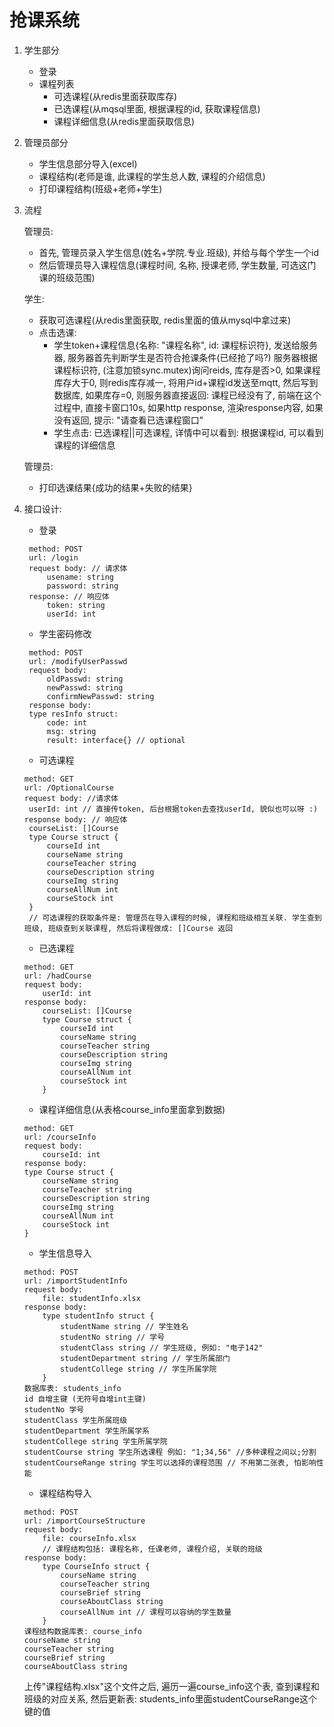# 抢课系统

1. 学生部分

    * 登录
    * 课程列表
        * 可选课程(从redis里面获取库存)
        * 已选课程(从mqsql里面, 根据课程的id, 获取课程信息)
        * 课程详细信息(从redis里面获取信息)

2. 管理员部分

    * 学生信息部分导入(excel)
    * 课程结构(老师是谁, 此课程的学生总人数, 课程的介绍信息)
    * 打印课程结构(班级+老师+学生)

3. 流程

    管理员:
    * 首先, 管理员录入学生信息(姓名+学院.专业.班级), 并给与每个学生一个id
    * 然后管理员导入课程信息(课程时间, 名称, 授课老师, 学生数量, 可选这门课的班级范围)
    
    学生:
    * 获取可选课程(从redis里面获取, redis里面的值从mysql中拿过来)
    * 点击选课: 
        * 学生token+课程信息{名称: "课程名称", id: 课程标识符}, 发送给服务器, 服务器首先判断学生是否符合抢课条件(已经抢了吗?) 服务器根据课程标识符, (注意加锁sync.mutex)询问reids, 库存是否>0, 如果课程库存大于0, 则redis库存减一, 将用户id+课程id发送至mqtt, 然后写到数据库, 如果库存=0, 则服务器直接返回: 课程已经没有了, 前端在这个过程中, 直接卡窗口10s, 如果http response, 渲染response内容, 如果没有返回, 提示: "请查看已选课程窗口"
        * 学生点击: 已选课程||可选课程, 详情中可以看到: 根据课程id, 可以看到课程的详细信息
    
    管理员:
    * 打印选课结果{成功的结果+失败的结果}

4. 接口设计:

   * 登录
   ```
    method: POST
    url: /login
    request body: // 请求体
        usename: string
        password: string
    response: // 响应体
        token: string
        userId: int
   ```

   * 学生密码修改
   ```
    method: POST
    url: /modifyUserPasswd
    request body: 
        oldPasswd: string
        newPasswd: string
        confirmNewPasswd: string
    response body:
    type resInfo struct:
        code: int
        msg: string
        result: interface{} // optional
   ```

   * 可选课程
   ```
   method: GET
   url: /OptionalCourse
   request body: //请求体
    userId: int // 直接传token, 后台根据token去查找userId, 貌似也可以呀 :)
   response body: // 响应体
    courseList: []Course
    type Course struct {
        courseId int
        courseName string
        courseTeacher string
        courseDescription string
        courseImg string
        courseAllNum int
        courseStock int
    }
    // 可选课程的获取条件是: 管理员在导入课程的时候, 课程和班级相互关联. 学生查到班级, 班级查到关联课程, 然后将课程做成: []Course 返回
   ```

    * 已选课程
    ```
    method: GET
    url: /hadCourse
    request body:
        userId: int
    response body:
        courseList: []Course
        type Course struct {
            courseId int
            courseName string
            courseTeacher string
            courseDescription string
            courseImg string
            courseAllNum int
            courseStock int
        }
    ```

    * 课程详细信息(从表格course_info里面拿到数据)
    ```
    method: GET
    url: /courseInfo
    request body:
        courseId: int
    response body:
    type Course struct {
        courseName string
        courseTeacher string
        courseDescription string
        courseImg string
        courseAllNum int
        courseStock int
    }
    ```

    * 学生信息导入
    ```
    method: POST
    url: /importStudentInfo
    request body:
        file: studentInfo.xlsx
    response body:
        type studentInfo struct {
            studentName string // 学生姓名
            studentNo string // 学号
            studentClass string // 学生班级, 例如: "电子142"
            studentDepartment string // 学生所属部门
            studentCollege string // 学生所属学院
        }
    数据库表: students_info
    id 自增主键 (无符号自增int主键)
    studentNo 学号
    studentClass 学生所属班级
    studentDepartment 学生所属学系
    studentCollege string 学生所属学院
    studentCourse string 学生所选课程 例如: "1;34,56" //多种课程之间以;分割
    studentCourseRange string 学生可以选择的课程范围 // 不用第二张表, 怕影响性能
    ```

    * 课程结构导入
    ```
    method: POST
    url: /importCourseStructure
    request body:
        file: courseInfo.xlsx
        // 课程结构包括: 课程名称, 任课老师, 课程介绍, 关联的班级
    response body:
        type CourseInfo struct {
            courseName string 
            courseTeacher string
            courseBrief string
            courseAboutClass string
            courseAllNum int // 课程可以容纳的学生数量
        }
    课程结构数据库表: course_info
    courseName string
    courseTeacher string
    courseBrief string
    courseAboutClass string
    ```
    上传"课程结构.xlsx"这个文件之后, 遍历一遍course_info这个表, 查到课程和班级的对应关系, 然后更新表: students_info里面studentCourseRange这个键的值







              